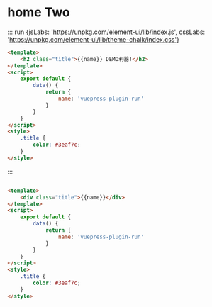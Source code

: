 <!--
 * @Description: 
 * @Author: 武明琴
 * @Date: 2021-01-14 16:50:45
 * @EditAuthor: 修改人名称
 * @LastEditTime: 2021-01-15 17:34:11
-->
# home Two


::: run {jsLabs: 'https://unpkg.com/element-ui/lib/index.js', cssLabs: 'https://unpkg.com/element-ui/lib/theme-chalk/index.css'}

``` html
<template>
    <h2 class="title">{{name}} DEMO利器!</h2>
</template>
<script>
    export default {
        data() {
            return {
                name: 'vuepress-plugin-run'
            }
        }
    }
</script>
<style>
    .title {
        color: #3eaf7c;
    }
</style>
```

:::

``` html

<template>
    <div class="title">{{name}}</div>
</template>
<script>
    export default {
        data() {
            return {
                name: 'vuepress-plugin-run'
            }
        }
    }
</script>
<style>
    .title {
        color: #3eaf7c;
    }
</style>

```


